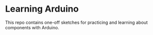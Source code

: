 Learning Arduino
================

This repo contains one-off sketches for practicing and learning about components with Arduino.

